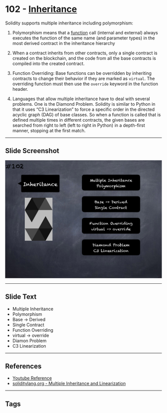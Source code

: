 # 102 - [Inheritance](Inheritance.md)
Solidity supports multiple inheritance including polymorphism:

1. Polymorphism means that a [function](../2.%20Solidity%20101/Functions.md) call (internal and external) always executes the function of the same name (and parameter types) in the most derived contract in the inheritance hierarchy
    
2. When a contract inherits from other contracts, only a single contract is created on the blockchain, and the code from all the base contracts is compiled into the created contract.
    
3. Function Overriding: Base functions can be overridden by inheriting contracts to change their behavior if they are marked as `virtual`. The overriding function must then use the `override` keyword in the function header. 
    
4. Languages that allow multiple inheritance have to deal with several problems. One is the Diamond Problem. Solidity is similar to Python in that it uses “C3 Linearization” to force a specific order in the directed acyclic graph (DAG) of base classes. So when a function is called that is defined multiple times in different contracts, the given bases are searched from right to left (left to right in Python) in a depth-first manner, stopping at the first match.

___
## Slide Screenshot
![102.png](../../images/3.Solidity%20201/102.png)
___
## Slide Text
- Multiple Inheritance
- Polymorphism
- Base -> Derived
- Single Contract
- Function Overriding
- virtual -> override
- Diamon Problem
- C3 Linearization
___
## References
- [Youtube Reference](https://youtu.be/3bFgsmsQXrE?t=92)
- [soliditylang.org - Multiple Inheritance and Linearization](https://docs.soliditylang.org/en/develop/contracts.html#multiple-inheritance-and-linearization)
___
## Tags